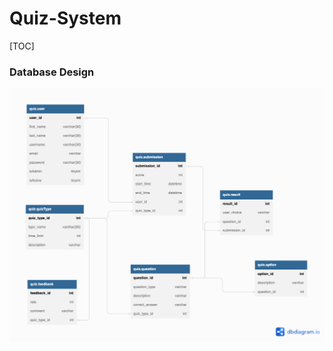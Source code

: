 # Quiz-System

[TOC]

### Database Design

<img src="./mysql/Quiz.png" alt="Quiz" style="zoom:80%;" />



